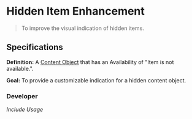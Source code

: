 # Hidden Item Enhancement

> To improve the visual indication of hidden items.

## Specifications

**Definition:** A [Content Object](../core/content-obj.md) that has an Availability of "Item is not available.".

**Goal:** To provide a customizable indication for a hidden content object.

### Developer

_Include Usage_